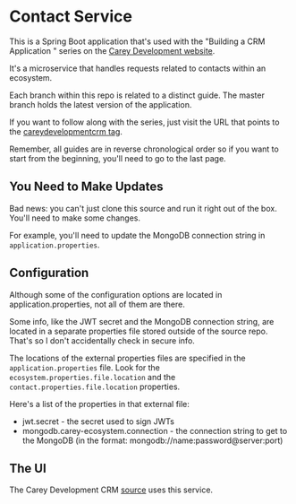 # Contact Service

This is a Spring Boot application that's used with the "Building a CRM Application " series on the <a href="https://careydevelopment.us" target="_blank">Carey Development website</a>.

It's a microservice that handles requests related to contacts within an ecosystem.

Each branch within this repo is related to a distinct guide. The master branch holds the latest version of the application.

If you want to follow along with the series, just visit the URL that points to the <a href="https://careydevelopment.us/tag/careydevelopmentcrm" target="_blank">careydevelopmentcrm tag</a>. 

Remember, all guides are in reverse chronological order so if you want to start from the beginning, you'll need to go to the last page.

## You Need to Make Updates
Bad news: you can't just clone this source and run it right out of the box. You'll need to make some changes.

For example, you'll need to update the MongoDB connection string in `application.properties`.

## Configuration
Although some of the configuration options are located in application.properties, not all of them are there.

Some info, like the JWT secret and the MongoDB connection string, are located in a separate properties file stored outside of the source repo. That's
so I don't accidentally check in secure info.

The locations of the external properties files are specified in the `application.properties` file. Look for the `ecosystem.properties.file.location` and the `contact.properties.file.location` properties.


Here's a list of the properties in that external file:
* jwt.secret - the secret used to sign JWTs
* mongodb.carey-ecosystem.connection - the connection string to get to the MongoDB (in the format: mongodb://name:password@server:port)

## The UI
The Carey Development CRM <a href="https://github.com/careydevelopment/careydevelopmentcrm">source</a> uses this service.


